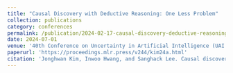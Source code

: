 ```yaml
---
title: "Causal Discovery with Deductive Reasoning: One Less Problem"
collection: publications
category: conferences
permalink: /publication/2024-02-17-causal-discovery-deductive-reasoning
date: 2024-07-01
venue: '40th Conference on Uncertainty in Artificial Intelligence (UAI 2024)'
paperurl: 'https://proceedings.mlr.press/v244/kim24a.html'
citation: 'Jonghwan Kim, Inwoo Hwang, and Sanghack Lee. Causal discovery with deductive reasoning: One less problem. In Proceedings of the Fortieth Conference on Uncertainty in Artificial Intelligence, Proceedings of Machine Learning Research, pages 1999–2017. PMLR, 2024</i>.'
---
```

